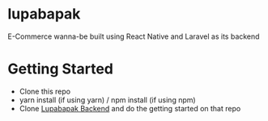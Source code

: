 # lupabapak

E-Commerce wanna-be built using React Native and Laravel as its backend

# Getting Started

- Clone this repo
- yarn install (if using yarn) / npm install (if using npm)
- Clone <a href="https://github.com/marvelalexius/lupabapak_backend">Lupabapak Backend</a> and do the getting started on that repo
